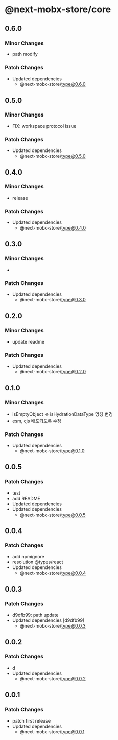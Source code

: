 # @next-mobx-store/core

## 0.6.0

### Minor Changes

- path modify

### Patch Changes

- Updated dependencies
  - @next-mobx-store/type@0.6.0

## 0.5.0

### Minor Changes

- FIX: workspace protocol issue

### Patch Changes

- Updated dependencies
  - @next-mobx-store/type@0.5.0

## 0.4.0

### Minor Changes

- release

### Patch Changes

- Updated dependencies
  - @next-mobx-store/type@0.4.0

## 0.3.0

### Minor Changes

-

### Patch Changes

- Updated dependencies
  - @next-mobx-store/type@0.3.0

## 0.2.0

### Minor Changes

- update readme

### Patch Changes

- Updated dependencies
  - @next-mobx-store/type@0.2.0

## 0.1.0

### Minor Changes

- isEmptyObject => isHydrationDataType 명칭 변경
- esm, cjs 배포되도록 수정

### Patch Changes

- Updated dependencies
  - @next-mobx-store/type@0.1.0

## 0.0.5

### Patch Changes

- test
- add README
- Updated dependencies
- Updated dependencies
  - @next-mobx-store/type@0.0.5

## 0.0.4

### Patch Changes

- add npmignore
- resolution @types/react
- Updated dependencies
  - @next-mobx-store/type@0.0.4

## 0.0.3

### Patch Changes

- d9dfb99: path update
- Updated dependencies [d9dfb99]
  - @next-mobx-store/type@0.0.3

## 0.0.2

### Patch Changes

- d
- Updated dependencies
  - @next-mobx-store/type@0.0.2

## 0.0.1

### Patch Changes

- patch first release
- Updated dependencies
  - @next-mobx-store/type@0.0.1
